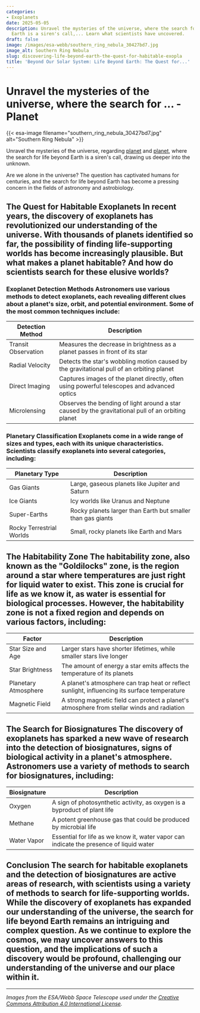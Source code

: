 ```yaml
---
categories:
- Exoplanets
date: 2025-05-05
description: Unravel the mysteries of the universe, where the search for life beyond
  Earth is a siren's call,... Learn what scientists have uncovered.
draft: false
image: /images/esa-webb/southern_ring_nebula_30427bd7.jpg
image_alt: Southern Ring Nebula
slug: discovering-life-beyond-earth-the-quest-for-habitable-exopla
title: 'Beyond Our Solar System: Life Beyond Earth: The Quest for...'
---
```


# Unravel the mysteries of the universe, where the search for ... - Planet
{{< esa-image filename="southern_ring_nebula_30427bd7.jpg" alt="Southern Ring Nebula" >}}



Unravel the mysteries of the universe, regarding [planet](/blog/habitable-zones-and-the-search-for-life-beyond-our-planet/solar-system/) and [planet](/blog/exoplanets-and-the-search-for-[life](/blog/the-search-for-life-beyond-earth-nasas-astrobiology-mission)-beyond-earth/), where the search for life beyond Earth is a siren's call, drawing us deeper into the unknown.

Are we alone in the universe? The question has captivated humans for centuries, and the search for life beyond Earth has become a pressing concern in the fields of astronomy and astrobiology.

 ## The Quest for Habitable Exoplanets In recent years, the discovery of exoplanets has revolutionized our understanding of the universe. With thousands of planets identified so far, the possibility of finding life-supporting worlds has become increasingly plausible. But what makes a planet habitable? And how do scientists search for these elusive worlds?

 ### Exoplanet Detection Methods Astronomers use various methods to detect exoplanets, each revealing different clues about a planet's size, orbit, and potential environment. Some of the most common techniques include:

 | Detection Method | Description |
| --- | --- |
| Transit Observation | Measures the decrease in brightness as a planet passes in front of its star |
| Radial Velocity | Detects the star's wobbling motion caused by the gravitational pull of an orbiting planet |
| Direct Imaging | Captures images of the planet directly, often using powerful telescopes and advanced optics |
| Microlensing | Observes the bending of light around a star caused by the gravitational pull of an orbiting planet | Each method has its strengths and limitations, and scientists often combine multiple techniques to confirm the existence of an exoplanet. For instance, the transit method can reveal a planet's size and orbit, while radial velocity measurements can provide information about its mass.

 ### Planetary Classification Exoplanets come in a wide range of sizes and types, each with its unique characteristics. Scientists classify exoplanets into several categories, including:

 | Planetary Type | Description |
| --- | --- |
| Gas Giants | Large, gaseous planets like Jupiter and Saturn |
| Ice Giants | Icy worlds like Uranus and Neptune |
| Super-Earths | Rocky planets larger than Earth but smaller than gas giants |
| Rocky Terrestrial Worlds | Small, rocky planets like Earth and Mars | These categories help scientists understand the formation and evolution of planetary systems. For example, gas giants are thought to form in the outer reaches of a solar system, while rocky terrestrial worlds are more likely to form closer to their star.

 ## The Habitability Zone The habitability zone, also known as the "Goldilocks" zone, is the region around a star where temperatures are just right for liquid water to exist. This zone is crucial for life as we know it, as water is essential for biological processes. However, the habitability zone is not a fixed region and depends on various factors, including:

 | Factor | Description |
| --- | --- |
| Star Size and Age | Larger stars have shorter lifetimes, while smaller stars live longer |
| Star Brightness | The amount of energy a star emits affects the temperature of its planets |
| Planetary Atmosphere | A planet's atmosphere can trap heat or reflect sunlight, influencing its surface temperature |
| Magnetic Field | A strong magnetic field can protect a planet's atmosphere from stellar winds and radiation | A planet's position within the habitability zone is not the only factor determining its habitability. Other factors, such as the presence of a stable and long-lasting star, a magnetic field, and the right chemical ingredients, are also essential for life to emerge and thrive.

 ## The Search for Biosignatures The discovery of exoplanets has sparked a new wave of research into the detection of biosignatures, signs of biological activity in a planet's atmosphere. Astronomers use a variety of methods to search for biosignatures, including:

 | Biosignature | Description |
| --- | --- |
| Oxygen | A sign of photosynthetic activity, as oxygen is a byproduct of plant life |
| Methane | A potent greenhouse gas that could be produced by microbial life |
| Water Vapor | Essential for life as we know it, water vapor can indicate the presence of liquid water | The detection of biosignatures is a challenging task, as it requires highly sensitive instruments and advanced analytical techniques. However, the discovery of a biosignature would be a groundbreaking finding, providing strong evidence for the existence of life beyond Earth.

 ## Conclusion The search for habitable exoplanets and the detection of biosignatures are active areas of research, with scientists using a variety of methods to search for life-supporting worlds. While the discovery of exoplanets has expanded our understanding of the universe, the search for life beyond Earth remains an intriguing and complex question. As we continue to explore the cosmos, we may uncover answers to this question, and the implications of such a discovery would be profound, challenging our understanding of the universe and our place within it.

---

*Images from the ESA/Webb Space Telescope used under the [Creative Commons Attribution 4.0 International License](https://creativecommons.org/licenses/by/4.0).*